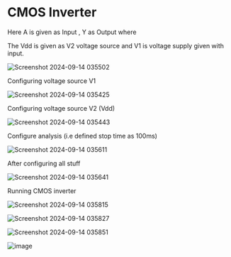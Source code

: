 # CMOS Inverter

Here A is given as Input , Y as Output where 
 
The Vdd is given as V2 voltage source and V1 is voltage supply given with input. 

![Screenshot 2024-09-14 035502](https://github.com/user-attachments/assets/4f98cc4c-2223-4349-80cc-f7292022a521)
 
Configuring voltage source V1  

![Screenshot 2024-09-14 035425](https://github.com/user-attachments/assets/85ff5813-7ce6-46b9-95b7-d2201201acce)  
  
Configuring voltage source V2 (Vdd)  
  
![Screenshot 2024-09-14 035443](https://github.com/user-attachments/assets/2d892dfd-ccb5-495d-8009-af4abb1f1b72)
 
Configure analysis (i.e defined stop time as 100ms)
 
![Screenshot 2024-09-14 035611](https://github.com/user-attachments/assets/5803f22f-afe8-4907-bef7-861b432e36d6)
 
After configuring all stuff
 
![Screenshot 2024-09-14 035641](https://github.com/user-attachments/assets/517e04e6-cd10-48b6-aafd-d650cc43d193)

Running CMOS inverter 

![Screenshot 2024-09-14 035815](https://github.com/user-attachments/assets/015b40a1-aaca-4774-af48-71981a8dae84)  

![Screenshot 2024-09-14 035827](https://github.com/user-attachments/assets/c5dd4210-1fc0-42c2-9bc3-cbd61cf3b33e)

![Screenshot 2024-09-14 035851](https://github.com/user-attachments/assets/ba20112d-fde8-4315-a40d-57ac9b2783fe)

![image](https://github.com/user-attachments/assets/5ec7ea84-9da7-407b-b1da-2221c78cce79)
 
